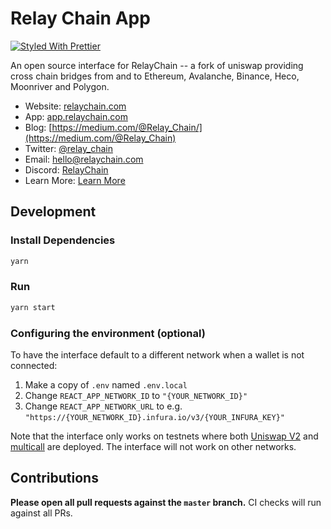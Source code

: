 # Relay Chain App

[![Styled With Prettier](https://img.shields.io/badge/code_style-prettier-ff69b4.svg)](https://prettier.io/)

An open source interface for RelayChain -- a fork of uniswap providing cross chain bridges from and to Ethereum, Avalanche, Binance, Heco, Moonriver and Polygon.

- Website: [relaychain.com](https://relaychain.com/)
- App: [app.relaychain.com](https://app.relaychain.com)
- Blog: [https://medium.com/@Relay_Chain/](https://medium.com/@Relay_Chain)
- Twitter: [@relay_chain](https://twitter.com/relay_chain)
- Email: [hello@relaychain.com](mailto:hello@relaychain.com)
- Discord: [RelayChain](https://discord.com/invite/5xwKdqrtDu)
- Learn More: [Learn More](https://docs.relaychain.com/)

## Development

### Install Dependencies

```bash
yarn
```

### Run

```bash
yarn start
```

### Configuring the environment (optional)

To have the interface default to a different network when a wallet is not connected:

1. Make a copy of `.env` named `.env.local`
2. Change `REACT_APP_NETWORK_ID` to `"{YOUR_NETWORK_ID}"`
3. Change `REACT_APP_NETWORK_URL` to e.g. `"https://{YOUR_NETWORK_ID}.infura.io/v3/{YOUR_INFURA_KEY}"`

Note that the interface only works on testnets where both
[Uniswap V2](https://uniswap.org/docs/v2/smart-contracts/factory/) and
[multicall](https://github.com/makerdao/multicall) are deployed.
The interface will not work on other networks.

## Contributions

**Please open all pull requests against the `master` branch.**
CI checks will run against all PRs.
